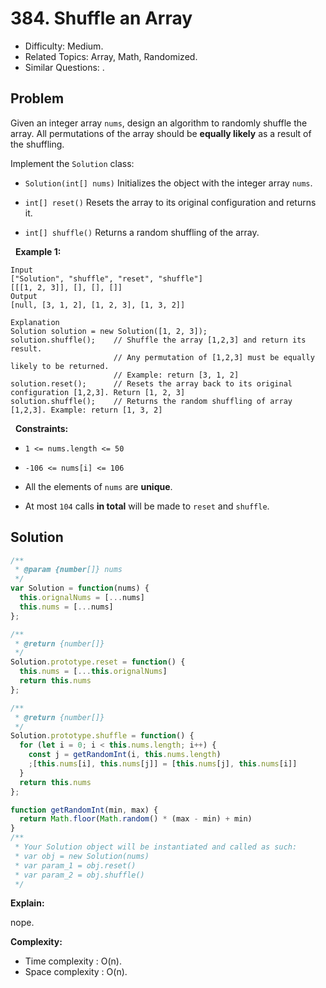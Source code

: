# 384. Shuffle an Array

- Difficulty: Medium.
- Related Topics: Array, Math, Randomized.
- Similar Questions: .

## Problem

Given an integer array ```nums```, design an algorithm to randomly shuffle the array. All permutations of the array should be **equally likely** as a result of the shuffling.

Implement the ```Solution``` class:


	
- ```Solution(int[] nums)``` Initializes the object with the integer array ```nums```.
	
- ```int[] reset()``` Resets the array to its original configuration and returns it.
	
- ```int[] shuffle()``` Returns a random shuffling of the array.


 
**Example 1:**

```
Input
["Solution", "shuffle", "reset", "shuffle"]
[[[1, 2, 3]], [], [], []]
Output
[null, [3, 1, 2], [1, 2, 3], [1, 3, 2]]

Explanation
Solution solution = new Solution([1, 2, 3]);
solution.shuffle();    // Shuffle the array [1,2,3] and return its result.
                       // Any permutation of [1,2,3] must be equally likely to be returned.
                       // Example: return [3, 1, 2]
solution.reset();      // Resets the array back to its original configuration [1,2,3]. Return [1, 2, 3]
solution.shuffle();    // Returns the random shuffling of array [1,2,3]. Example: return [1, 3, 2]

```

 
**Constraints:**


	
- ```1 <= nums.length <= 50```
	
- ```-106 <= nums[i] <= 106```
	
- All the elements of ```nums``` are **unique**.
	
- At most ```104``` calls **in total** will be made to ```reset``` and ```shuffle```.



## Solution

```javascript
/**
 * @param {number[]} nums
 */
var Solution = function(nums) {
  this.orignalNums = [...nums]
  this.nums = [...nums]
};

/**
 * @return {number[]}
 */
Solution.prototype.reset = function() {
  this.nums = [...this.orignalNums]
  return this.nums
};

/**
 * @return {number[]}
 */
Solution.prototype.shuffle = function() {
  for (let i = 0; i < this.nums.length; i++) {
    const j = getRandomInt(i, this.nums.length)
    ;[this.nums[i], this.nums[j]] = [this.nums[j], this.nums[i]]
  }
  return this.nums
};

function getRandomInt(min, max) {
  return Math.floor(Math.random() * (max - min) + min)
}
/** 
 * Your Solution object will be instantiated and called as such:
 * var obj = new Solution(nums)
 * var param_1 = obj.reset()
 * var param_2 = obj.shuffle()
 */
```

**Explain:**

nope.

**Complexity:**

* Time complexity : O(n).
* Space complexity : O(n).
